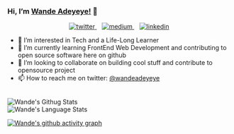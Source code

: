  ### Hi, I’m [Wande Adeyeye!](https://medium.com/@wandeadeyeye) 👋

<p align="center">

<a href="https://twitter.com/wandeadeyeye">
   <img alt="twitter" src="https://img.shields.io/badge/Twitter-1DA1F2?style=for-the-badge&logo=twitter&logoColor=white" />
</a>&nbsp;&nbsp;

<a href="https://medium.com/@wandeadeyeye">
   <img alt="medium" src="https://img.shields.io/badge/medium-000000?style=for-the-badge&logo=medium&logoColor=white" />
</a>&nbsp;&nbsp;

<!-- <a href="https://www.youtube.com/c/TechTalksWithSantosh">
   <img align="left" alt="youtube" src="https://img.shields.io/badge/YouTube-FF0000?style=for-the-badge&logo=youtube&logoColor=white" />
</a>&nbsp;&nbsp;

<a href="https://discord.gg/m6cNkVfXrQ">
   <img align="left" alt="discord" src="https://img.shields.io/badge/Discord-7289DA?style=for-the-badge&logo=discord&logoColor=white" />
</a>&nbsp;&nbsp; -->

<a href="https://www.linkedin.com/in/wandeadeyeye/">
   <img alt="linkedin" src="https://img.shields.io/badge/LinkedIn-0077B5?style=for-the-badge&logo=linkedin&logoColor=white" />
</a>

<p/>

<p align="center">

- 👀 I’m interested in Tech and a Life-Long Learner
- 🌱 I’m currently learning FrontEnd Web Development and contributing to open source software here on github
- 💞️ I’m looking to collaborate on building cool stuff and contribute to opensource project
- 📫 How to reach me on twitter: [@wandeadeyeye](https://twitter.com/wandeadeyeye)

<p/>

<br>

<img align="center" alt="Wande's Githug Stats" src="https://github-readme-stats.vercel.app/api?username=wandeadeyeye&show_icons=true&include_all_commits=true&theme=transparent"/>

<br>

<img align="center" alt="Wande's Language Stats" src="https://github-readme-stats.vercel.app/api/top-langs?username=wandeadeyeye&show_icons=true&include_all_commits=true&theme=transparent"/>

<br>

[![Wande's github activity graph](https://github-readme-activity-graph.cyclic.app/graph?username=wandeadeyeye&theme=github-compact)](https://github.com/ashutosh00710/github-readme-activity-graph)

<br>

<!-- # Recent GitHub Activity -->
<!--START_SECTION:activity-->
<!-- <p align="center">

1. 💪 Opened PR [#581](https://github.com/estruyf/vscode-front-matter/pull/581) in [estruyf/vscode-front-matter](https://github.com/estruyf/vscode-front-matter)
2. 🗣 Commented on [#34](https://github.com/angular-extensions/svg-icons-builder/issues/34) in [angular-extensions/svg-icons-builder](https://github.com/angular-extensions/svg-icons-builder)
3. 💪 Opened PR [#34](https://github.com/angular-extensions/svg-icons-builder/pull/34) in [angular-extensions/svg-icons-builder](https://github.com/angular-extensions/svg-icons-builder)
4. ❗️ Closed issue [#314](https://github.com/uiuniversal/ngu-carousel/issues/314) in [uiuniversal/ngu-carousel](https://github.com/uiuniversal/ngu-carousel)
5. ❗️ Closed issue [#317](https://github.com/uiuniversal/ngu-carousel/issues/317) in [uiuniversal/ngu-carousel](https://github.com/uiuniversal/ngu-carousel)

<p/> -->

<!--END_SECTION:activity-->

<!---
wandeadeyeye/wandeadeyeye is a ✨ special ✨ repository because its `README.md` (this file) appears on your GitHub profile.
You can click the Preview link to take a look at your changes.
--->
